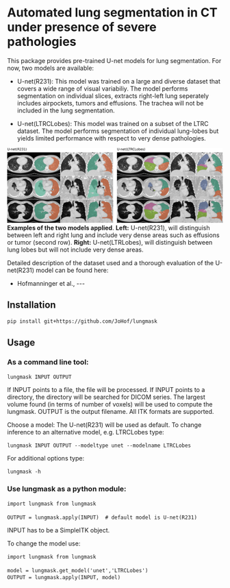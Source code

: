 # Automated lung segmentation in CT under presence of severe pathologies

This package provides pre-trained U-net models for lung segmentation. For now, two models are available:

- U-net(R231): This model was trained on a large and diverse dataset that covers a wide range of visual variabiliy. The model performs segmentation on individual slices, extracts right-left lung seperately includes airpockets, tumors and effusions. The trachea will not be included in the lung segmentation.

- U-net(LTRCLobes): This model was trained on a subset of the LTRC dataset. The model performs segmentation of individual lung-lobes but yields limited performance with respect to very dense pathologies. 

![alt text](figures/figure.png "Result examples")
**Examples of the two models applied**. **Left:** U-net(R231), will distinguish between left and right lung and include very dense areas such as effusions or tumor (second row). **Right:** U-net(LTRLobes), will distinguish between lung lobes but will not include very dense areas.

Detailed description of the dataset used and a thorough evaluation of the U-net(R231) model can be found here:
* Hofmanninger et al., ---


## Installation
```
pip install git+https://github.com/JoHof/lungmask
```

## Usage
### As a command line tool:
```
lungmask INPUT OUTPUT
```
If INPUT points to a file, the file will be processed. If INPUT points to a directory, the directory will be searched for DICOM series. The largest volume found (in terms of number of voxels) will be used to compute the lungmask. OUTPUT is the output filename. All ITK formats are supported.

Choose a model:
The U-net(R231) will be used as default. To change inference to an alternative model, e.g. LTRCLobes type:

```
lungmask INPUT OUTPUT --modeltype unet --modelname LTRCLobes
```

For additional options type:
```
lungmask -h
```

### Use lungmask as a python module:

```
import lungmask from lungmask

OUTPUT = lungmask.apply(INPUT)  # default model is U-net(R231)
```
INPUT has to be a SimpleITK object.

To change the model use:
```
import lungmask from lungmask

model = lungmask.get_model('unet','LTRCLobes')
OUTPUT = lungmask.apply(INPUT, model)






 
